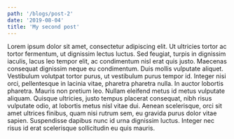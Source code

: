 ```yaml
---
path: '/blogs/post-2'
date: '2019-08-04'
title: 'My second post'
---
```


Lorem ipsum dolor sit amet, consectetur adipiscing elit. Ut ultricies tortor ac tortor fermentum, ut dignissim lectus luctus. Sed feugiat, turpis in dignissim iaculis, lacus leo tempor elit, ac condimentum nisl erat quis justo. Maecenas consequat dignissim neque eu condimentum. Duis mollis vulputate aliquet. Vestibulum volutpat tortor purus, ut vestibulum purus tempor id. Integer nisi orci, pellentesque in lacinia vitae, pharetra pharetra nulla. In auctor lobortis pharetra. Mauris non pretium leo. Nullam eleifend metus id metus vulputate aliquam. Quisque ultricies, justo tempus placerat consequat, nibh risus vulputate odio, at lobortis metus nisl vitae dui. Aenean scelerisque, orci sit amet ultrices finibus, quam nisi rutrum sem, eu gravida purus dolor vitae sapien. Suspendisse dapibus nunc id urna dignissim luctus. Integer nec risus id erat scelerisque sollicitudin eu quis mauris.
